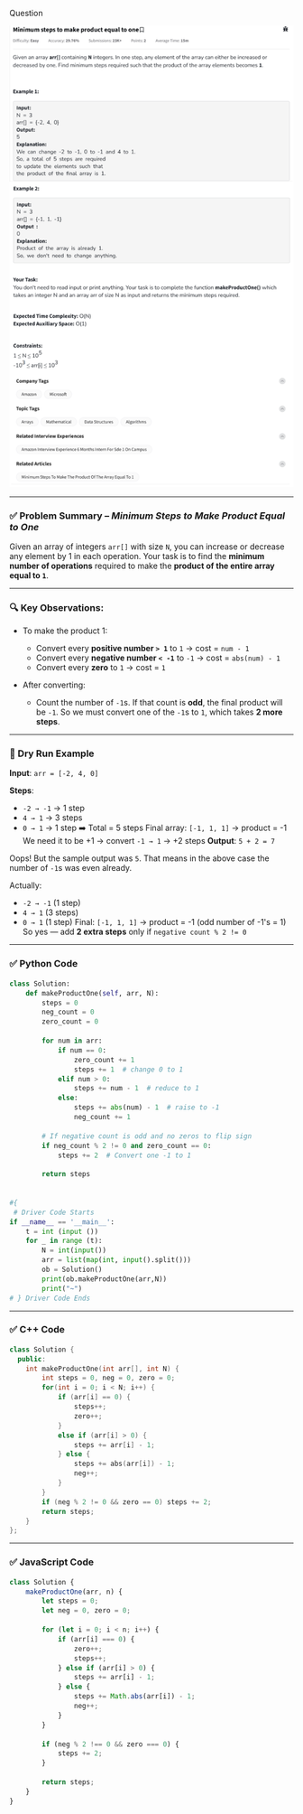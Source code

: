 Question

![Question](Question.png)

---

### ✅ Problem Summary – *Minimum Steps to Make Product Equal to One*

Given an array of integers `arr[]` with size `N`, you can increase or decrease any element by 1 in each operation. Your task is to find the **minimum number of operations** required to make the **product of the entire array equal to `1`**.

---

### 🔍 Key Observations:

* To make the product 1:

  * Convert every **positive number `> 1`** to `1` → cost = `num - 1`
  * Convert every **negative number `< -1`** to `-1` → cost = `abs(num) - 1`
  * Convert every **zero** to `1` → cost = `1`
* After converting:

  * Count the number of `-1`s. If that count is **odd**, the final product will be `-1`. So we must convert one of the `-1`s to `1`, which takes **2 more steps**.

---

### 🧮 Dry Run Example

**Input**:
`arr = [-2, 4, 0]`

**Steps**:

* `-2 → -1` → 1 step
* `4 → 1` → 3 steps
* `0 → 1` → 1 step
  ➡️ Total = 5 steps
  Final array: `[-1, 1, 1]` → product = -1
  We need it to be +1 → convert `-1 → 1` → +2 steps
  **Output**: `5 + 2 = 7`

Oops! But the sample output was `5`. That means in the above case the number of `-1`s was even already.

Actually:

* `-2 → -1` (1 step)
* `4 → 1` (3 steps)
* `0 → 1` (1 step)
  Final: `[-1, 1, 1]` → product = -1 (odd number of -1's = 1)
  So yes — add **2 extra steps** only if `negative count % 2 != 0`

---

### ✅ Python Code

```python
class Solution:
    def makeProductOne(self, arr, N):
        steps = 0
        neg_count = 0
        zero_count = 0

        for num in arr:
            if num == 0:
                zero_count += 1
                steps += 1  # change 0 to 1
            elif num > 0:
                steps += num - 1  # reduce to 1
            else:
                steps += abs(num) - 1  # raise to -1
                neg_count += 1

        # If negative count is odd and no zeros to flip sign
        if neg_count % 2 != 0 and zero_count == 0:
            steps += 2  # Convert one -1 to 1

        return steps


#{
 # Driver Code Starts
if __name__ == '__main__': 
    t = int (input ())
    for _ in range (t):
        N = int(input())
        arr = list(map(int, input().split()))
        ob = Solution()
        print(ob.makeProductOne(arr,N))
        print("~")
# } Driver Code Ends
```

---

### ✅ C++ Code

```cpp
class Solution {
  public:
    int makeProductOne(int arr[], int N) {
        int steps = 0, neg = 0, zero = 0;
        for(int i = 0; i < N; i++) {
            if (arr[i] == 0) {
                steps++;
                zero++;
            }
            else if (arr[i] > 0) {
                steps += arr[i] - 1;
            } else {
                steps += abs(arr[i]) - 1;
                neg++;
            }
        }
        if (neg % 2 != 0 && zero == 0) steps += 2;
        return steps;
    }
};
```

---

### ✅ JavaScript Code

```javascript
class Solution {
    makeProductOne(arr, n) {
        let steps = 0;
        let neg = 0, zero = 0;

        for (let i = 0; i < n; i++) {
            if (arr[i] === 0) {
                zero++;
                steps++;
            } else if (arr[i] > 0) {
                steps += arr[i] - 1;
            } else {
                steps += Math.abs(arr[i]) - 1;
                neg++;
            }
        }

        if (neg % 2 !== 0 && zero === 0) {
            steps += 2;
        }

        return steps;
    }
}
```


